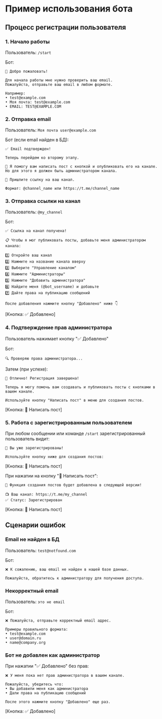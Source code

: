 # Пример использования бота

## Процесс регистрации пользователя

### 1. Начало работы
Пользователь: `/start`

Бот: 
```
👋 Добро пожаловать!

Для начала работы мне нужно проверить ваш email. 
Пожалуйста, отправьте ваш email в любом формате.

Например:
• test@example.com
• Моя почта: test@example.com
• EMAIL: TEST@EXAMPLE.COM
```

### 2. Отправка email
Пользователь: `Моя почта user@example.com`

Бот (если email найден в БД):
```
✅ Email подтвержден!

Теперь перейдем ко второму этапу.

🤖 Я помогу вам написать пост с кнопкой и опубликовать его на канале. Но для этого я должен быть администратором канала. 

📝 Пришлите ссылку на ваш канал.

Формат: @channel_name или https://t.me/channel_name
```

### 3. Отправка ссылки на канал
Пользователь: `@my_channel`

Бот:
```
✅ Ссылка на канал получена!

📋 Чтобы я мог публиковать посты, добавьте меня администратором канала:

1️⃣ Откройте ваш канал
2️⃣ Нажмите на название канала вверху
3️⃣ Выберите "Управление каналом"
4️⃣ Нажмите "Администраторы"
5️⃣ Нажмите "Добавить администратора"
6️⃣ Найдите меня (@bot_username) и добавьте
7️⃣ Дайте права на публикацию сообщений

После добавления нажмите кнопку "Добавлено" ниже 👇
```
[Кнопка: ✅ Добавлено]

### 4. Подтверждение прав администратора
Пользователь нажимает кнопку "✅ Добавлено"

Бот:
```
🔍 Проверяю права администратора...
```

Затем (при успехе):
```
🎉 Отлично! Регистрация завершена!

Теперь я могу помочь вам создавать и публиковать посты с кнопками в вашем канале.

Используйте кнопку "Написать пост" в меню для создания постов.
```
[Кнопка: 📝 Написать пост]

### 5. Работа с зарегистрированным пользователем

При любом сообщении или команде `/start` зарегистрированный пользователь видит:

```
🎉 Вы уже зарегистрированы!

Используйте кнопку ниже для создания постов:
```
[Кнопка: 📝 Написать пост]

При нажатии на кнопку "📝 Написать пост":
```
📝 Функция создания постов будет добавлена в следующей версии!

📺 Ваш канал: https://t.me/my_channel
✅ Статус: Зарегистрирован
```
[Кнопка: 📝 Написать пост]

## Сценарии ошибок

### Email не найден в БД
Пользователь: `test@notfound.com`

Бот:
```
❌ К сожалению, ваш email не найден в нашей базе данных.

Пожалуйста, обратитесь к администратору для получения доступа.
```

### Некорректный email
Пользователь: `это не email`

Бот:
```
❌ Пожалуйста, отправьте корректный email адрес.

Примеры правильного формата:
• test@example.com
• user@domain.ru
• name@company.org
```

### Бот не добавлен как администратор
При нажатии "✅ Добавлено" без прав:

```
❌ У меня пока нет прав администратора в вашем канале.

Пожалуйста, убедитесь что:
• Вы добавили меня как администратора
• Дали права на публикацию сообщений

После этого нажмите кнопку "Добавлено" еще раз.
```
[Кнопка: ✅ Добавлено]
